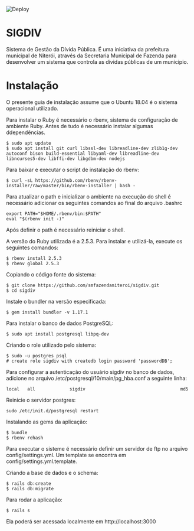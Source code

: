![Deploy](https://github.com/smfazendaniteroi/sigdiv/workflows/Deploy/badge.svg)

# SIGDIV
Sistema de Gestão da Dívida Pública. É uma iniciativa da prefeitura municipal de Niterói, através da Secretaria Municipal de Fazenda para desenvolver um sistema que controla as dívidas públicas de um município.

# Instalação
O presente guia de instalação assume que o Ubuntu 18.04 é o sistema operacional utilizado.

Para instalar o Ruby é necessário o rbenv, sistema de configuração de ambiente Ruby. Antes de tudo é necessário instalar algumas ddependências.

```
$ sudo apt update
$ sudo apt install git curl libssl-dev libreadline-dev zlib1g-dev autoconf bison build-essential libyaml-dev libreadline-dev libncurses5-dev libffi-dev libgdbm-dev nodejs
```

Para baixar e executar o script de instalação do rbenv:

```
$ curl -sL https://github.com/rbenv/rbenv-installer/raw/master/bin/rbenv-installer | bash -
```

Para atualizar o path e inicializar o ambiente na execução do shell é necessário adicionar os seguintes comandos ao final do arquivo .bashrc

```
export PATH="$HOME/.rbenv/bin:$PATH"
eval "$(rbenv init -)"
```
Após definir o path é necessário reiniciar o shell.

A versão do Ruby utilizada é a 2.5.3. Para instalar e utilizá-la, execute os seguintes comandos:

```
$ rbenv install 2.5.3
$ rbenv global 2.5.3
```

Copiando o código fonte do sistema:

```
$ git clone https://github.com/smfazendaniteroi/sigdiv.git
$ cd sigdiv
```

Instale o bundler na versão especificada:

```
$ gem install bundler -v 1.17.1
```

Para instalar o banco de dados PostgreSQL:

```
$ sudo apt install postgresql libpq-dev
```

Criando o role utilizado pelo sistema:

```
$ sudo -u postgres psql
# create role sigdiv with createdb login password 'passwordDB';
```

Para configurar a autenticação do usuário sigdiv no banco de dados, adicione no arquivo /etc/postgresql/10/main/pg_hba.conf
a seguinte linha: 

```
local   all             sigdiv                                    md5
```
Reinicie o servidor postgres:

```
sudo /etc/init.d/postgresql restart
```

Instalando as gems da aplicação:

```
$ bundle
$ rbenv rehash
```

Para executar o sisteme é necessário definir um servidor de ftp no arquivo config/settings.yml. Um template se encontra em config/settings.yml.template.

Criando a base de dados e o schema:

```
$ rails db:create
$ rails db:migrate
```

Para rodar a aplicação:

```
$ rails s
```

Ela poderá ser acessada localmente em http://localhost:3000
